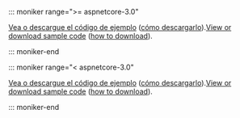 
::: moniker range=">= aspnetcore-3.0"

<span data-ttu-id="ff428-101">[Vea o descargue el código de ejemplo](https://github.com/dotnet/AspNetCore.Docs/tree/master/aspnetcore/tutorials/razor-pages/razor-pages-start/sample/RazorPagesMovie30) ([cómo descargarlo](xref:index#how-to-download-a-sample)).</span><span class="sxs-lookup"><span data-stu-id="ff428-101">[View or download sample code](https://github.com/dotnet/AspNetCore.Docs/tree/master/aspnetcore/tutorials/razor-pages/razor-pages-start/sample/RazorPagesMovie30) ([how to download](xref:index#how-to-download-a-sample)).</span></span>

::: moniker-end

::: moniker range="< aspnetcore-3.0"

<span data-ttu-id="ff428-102">[Vea o descargue el código de ejemplo](https://github.com/dotnet/AspNetCore.Docs/tree/master/aspnetcore/tutorials/razor-pages/razor-pages-start) ([cómo descargarlo](xref:index#how-to-download-a-sample)).</span><span class="sxs-lookup"><span data-stu-id="ff428-102">[View or download sample code](https://github.com/dotnet/AspNetCore.Docs/tree/master/aspnetcore/tutorials/razor-pages/razor-pages-start) ([how to download](xref:index#how-to-download-a-sample)).</span></span>

::: moniker-end